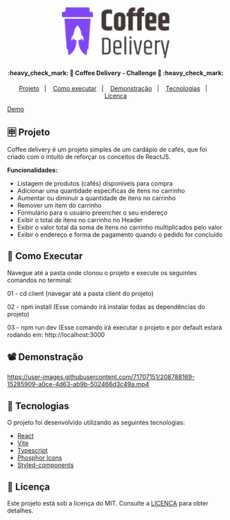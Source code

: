 <h1 align="center">
    <img alt="Coffee cup with rocket lifting off to the cover with text 'Coffee delivery' beside" title="#CoffeeDeliveryLogo" src=".github/logo.svg" width="250px" />
</h1>

<h4 align="center"> 
	:heavy_check_mark: 🚀 Coffee Delivery - Challenge 🚀 :heavy_check_mark:
</h4>

<p align="center">
  <a href="#-projeto">Projeto</a>&nbsp;&nbsp;&nbsp;|&nbsp;&nbsp;&nbsp;
  <a href="#-como-executar">Como executar</a>&nbsp;&nbsp;&nbsp;|&nbsp;&nbsp;&nbsp;
  <a href="#%EF%B8%8F-demonstração">Demonstração</a>&nbsp;&nbsp;&nbsp;|&nbsp;&nbsp;&nbsp;
  <a href="#-tecnologias">Tecnologias</a>&nbsp;&nbsp;&nbsp;|&nbsp;&nbsp;&nbsp;
  <a href="#memo-licença">Licença</a>
</p>

<a target="_blank" href="https://coffee-delivery-challenge-02-mif9.vercel.app">Demo</a>

## 🈸 Projeto

Coffee delivery é um projeto simples de um cardápio de cafés, que foi criado com o intuito de reforçar os conceitos de ReactJS.

<b>Funcionalidades:</b>
- Listagem de produtos (cafés) disponíveis para compra
- Adicionar uma quantidade específicas de itens no carrinho
- Aumentar ou diminuir a quantidade de itens no carrinho
- Remover um item do carrinho
- Formulário para o usuário preencher o seu endereço
- Exibir o total de itens no carrinho no Header
- Exibir o valor total da soma de itens no carrinho multiplicados pelo valor
- Exibir o endereço e forma de pagamento quando o pedido for concluído

## 🔧 Como Executar
Navegue até a pasta onde clonou o projeto e execute os seguintes comandos no terminal:

01 - cd client (navegar até a pasta client do projeto)

02 - npm install (Esse comando irá instalar todas as dependências do projeto)

03 - npm run dev (Esse comando irá executar o projeto e por default estará rodando em: http://localhost:3000

## 📽️ Demonstração


https://user-images.githubusercontent.com/71707151/208788169-15285909-a0ce-4d63-ab9b-502466d3c49a.mp4



## 🚀 Tecnologias

O projeto foi desenvolvido utilizando as seguintes tecnologias:

- [React](https://reactjs.org)
- [Vite](https://vitejs.dev)
- [Typescript](https://www.typescriptlang.org)
- [Phosphor Icons](https://phosphoricons.com)
- [Styled-components](https://styled-components.com)

## :memo: Licença
Este projeto está sob a licença do MIT. Consulte a [LICENÇA](LICENSE) para obter detalhes.
